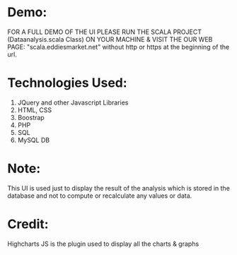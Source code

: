 # Demo:
FOR A FULL DEMO OF THE UI PLEASE RUN THE SCALA PROJECT (Dataanalysis.scala Class) ON YOUR MACHINE & VISIT THE OUR WEB PAGE: "scala.eddiesmarket.net" without http or https at the beginning of the url. 

# Technologies Used:
1. JQuery and other Javascript Libraries
2. HTML, CSS
3. Boostrap 
4. PHP
5. SQL
6. MySQL DB

# Note:
This UI is used just to display the result of the analysis which is stored
in the database and not to compute or recalculate any values or data.

# Credit:
Highcharts JS is the plugin used to display all the charts & graphs




